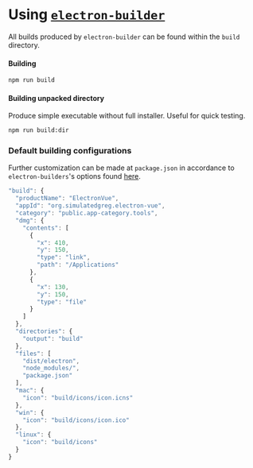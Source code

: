 # Using [`electron-builder`](https://github.com/electron-userland/electron-builder)

All builds produced by `electron-builder` can be found within the `build` directory.

#### Building

```bash
npm run build
```

#### Building unpacked directory

Produce simple executable without full installer. Useful for quick testing.

```bash
npm run build:dir
```

### Default building configurations

Further customization can be made at `package.json` in accordance to `electron-builders`'s options found [here](https://github.com/electron-userland/electron-builder/wiki/Options).

```js
"build": {
  "productName": "ElectronVue",
  "appId": "org.simulatedgreg.electron-vue",
  "category": "public.app-category.tools",
  "dmg": {
    "contents": [
      {
        "x": 410,
        "y": 150,
        "type": "link",
        "path": "/Applications"
      },
      {
        "x": 130,
        "y": 150,
        "type": "file"
      }
    ]
  },
  "directories": {
    "output": "build"
  },
  "files": [
    "dist/electron",
    "node_modules/",
    "package.json"
  ],
  "mac": {
    "icon": "build/icons/icon.icns"
  },
  "win": {
    "icon": "build/icons/icon.ico"
  },
  "linux": {
    "icon": "build/icons"
  }
}
```



